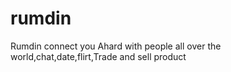 rumdin
======

Rumdin connect you Ahard with people all over the world,chat,date,flirt,Trade and sell product
